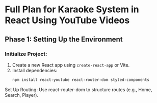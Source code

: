 # Full Plan for Karaoke System in React Using YouTube Videos

## **Phase 1: Setting Up the Environment**
### Initialize Project:
1. Create a new React app using `create-react-app` or Vite.
2. Install dependencies:
   ```bash
   npm install react-youtube react-router-dom styled-components
Set Up Routing:
Use react-router-dom to structure routes (e.g., Home, Search, Player).
